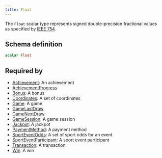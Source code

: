 ```yaml
---
title: Float
---
```


The `Float` scalar type represents signed double-precision fractional
values as specified by
[IEEE 754](http://en.wikipedia.org/wiki/IEEE_floating_point). 

## Schema definition
```graphql
scalar Float
```

## Required by
* [Achievement](graphql/schema/achievement.md): An achievement
* [AchievementProgress](graphql/schema/achievementprogress.md)
* [Bonus](graphql/schema/bonus.md): A bonus
* [Coordinates](graphql/schema/coordinates.md): A set of coordinates
* [Game](graphql/schema/game.md): A game.
* [GameLastDraw](graphql/schema/gamelastdraw.md)
* [GameNextDraw](graphql/schema/gamenextdraw.md)
* [GameSession](graphql/schema/gamesession.md): A game session
* [Jackpot](graphql/schema/jackpot.md): A jackpot
* [PaymentMethod](graphql/schema/paymentmethod.md): A payment method
* [SportEventOdds](graphql/schema/sporteventodds.md): A set of sport odds for an event
* [SportEventParticipant](graphql/schema/sporteventparticipant.md): A sport event participant
* [Transaction](graphql/schema/transaction.md): A transaction
* [Win](graphql/schema/win.md): A win
